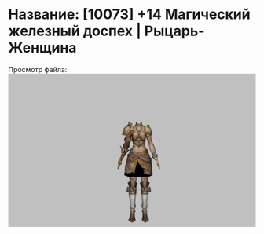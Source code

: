 # Название: [10073] +14 Магический железный доспех | Рыцарь-Женщина

Просмотр файла:
![p010004.png](p010004.png)